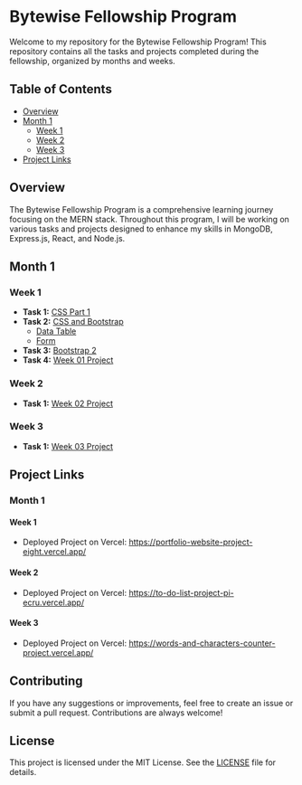 # Bytewise Fellowship Program

Welcome to my repository for the Bytewise Fellowship Program! This repository contains all the tasks and projects completed during the fellowship, organized by months and weeks.

## Table of Contents
- [Overview](#overview)
- [Month 1](#month-1)
    - [Week 1](#week-1)
    - [Week 2](#week-2)
    - [Week 3](#week-3)
- [Project Links](#project-links)

## Overview

The Bytewise Fellowship Program is a comprehensive learning journey focusing on the MERN stack. Throughout this program, I will be working on various tasks and projects designed to enhance my skills in MongoDB, Express.js, React, and Node.js.

## Month 1

### Week 1
- **Task 1:** [CSS Part 1](https://github.com/NoorUlBaseer/Bytewise-Fellowhsip-Program-Tasks/tree/main/Month%2001/Week%2001/CSS%20Part%201)
- **Task 2:** [CSS and Bootstrap](https://github.com/NoorUlBaseer/Bytewise-Fellowhsip-Program-Tasks/tree/main/Month%2001/Week%2001/CSS%20and%20Bootstrap)
    - [Data Table](https://github.com/NoorUlBaseer/Bytewise-Fellowhsip-Program-Tasks/tree/main/Month%2001/Week%2001/CSS%20and%20Bootstrap/Data%20Table)
    - [Form](https://github.com/NoorUlBaseer/Bytewise-Fellowhsip-Program-Tasks/tree/main/Month%2001/Week%2001/CSS%20and%20Bootstrap/Form)
- **Task 3:** [Bootstrap 2](https://github.com/NoorUlBaseer/Bytewise-Fellowhsip-Program-Tasks/tree/main/Month%2001/Week%2001/Bootstrap%202)
- **Task 4:** [Week 01 Project](https://github.com/NoorUlBaseer/Bytewise-Fellowhsip-Program-Tasks/tree/main/Month%2001/Week%2001/Project)

### Week 2
- **Task 1:** [Week 02 Project](https://github.com/NoorUlBaseer/Bytewise-Fellowhsip-Program-Tasks/tree/main/Month%2001/Week%2002/Project)

### Week 3
- **Task 1:** [Week 03 Project](https://github.com/NoorUlBaseer/Bytewise-Fellowhsip-Program-Tasks/tree/main/Month%2001/Week%2003/Project)

## Project Links

### Month 1
#### Week 1
- Deployed Project on Vercel: https://portfolio-website-project-eight.vercel.app/

#### Week 2
- Deployed Project on Vercel: https://to-do-list-project-pi-ecru.vercel.app/

#### Week 3
- Deployed Project on Vercel: https://words-and-characters-counter-project.vercel.app/

## Contributing

If you have any suggestions or improvements, feel free to create an issue or submit a pull request. Contributions are always welcome!

## License

This project is licensed under the MIT License. See the [LICENSE](https://github.com/NoorUlBaseer/Bytewise-Fellowhsip-Program-Tasks/blob/main/LICENSE.txt) file for details.

